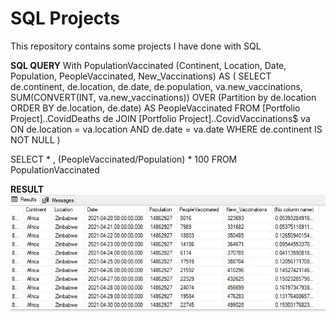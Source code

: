 # SQL Projects
This repository contains some projects I have done with SQL

**SQL QUERY** 
With PopulationVaccinated (Continent, Location, Date, Population, PeopleVaccinated, New_Vaccinations)
AS 
(
SELECT de.continent, de.location, de.date, de.population,  va.new_vaccinations,  
SUM(CONVERT(INT, va.new_vaccinations)) OVER (Partition by de.location ORDER BY de.location, de.date) AS  PeopleVaccinated
FROM [Portfolio Project]..CovidDeaths de
JOIN [Portfolio Project]..CovidVaccinations$ va
    ON de.location = va.location
	AND de.date = va.date
WHERE de.continent IS NOT NULL
)

SELECT * , (PeopleVaccinated/Population) * 100
FROM PopulationVaccinated

**RESULT**
![alt text](https://github.com/distinctkemi/SQL-Projects/blob/main/CTE%20Result.JPG)

